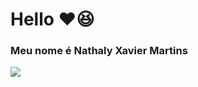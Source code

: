 # Hello ❤️😆
<h3>Meu nome é Nathaly Xavier Martins</h3> 
<img src="https://1.bp.blogspot.com/-KevLs0xhML0/VY6aKrdWGUI/AAAAAAABK1M/7Zb2gqgXxrM/s1600/divertidamente-gifs%2Blinda%2Blima%2B%25283%2529.gif" >
